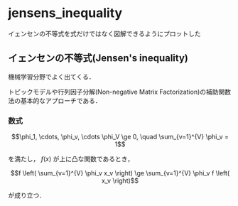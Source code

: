# jensens_inequality
イェンセンの不等式を式だけではなく図解できるようにプロットした

## イェンセンの不等式(Jensen's inequality)

機械学習分野でよく出てくる．

トピックモデルや行列因子分解(Non-negative Matrix Factorization)の補助関数法の基本的なアプローチである．

### 数式

```math
\phi_1, \cdots, \phi_v, \cdots \phi_V \ge 0, \quad
\sum_{v=1}^{V} \phi_v = 1
```

を満たし， $`f(x)`$ が上に凸な関数であるとき，

```math
f \left( \sum_{v=1}^{V} \phi_v x_v \right) \ge \sum_{v=1}^{V} \phi_v f \left( x_v \right)
```

が成り立つ．
